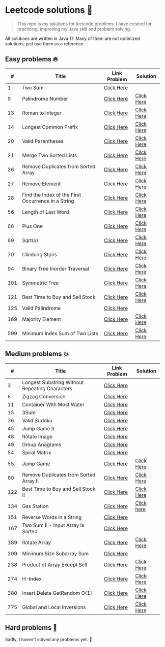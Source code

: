 # Leetcode solutions 🚀

> This repo is my solutions for leetcode problems. I have created for practicing, improving my Java skill
> and problem solving.

All solutions are written in Java 17. Many of them are not optimized solutions; just use them as a reference

## Easy problems 🔥 

| #   | Title                                              | Link Problem                                                                                   | Solution                                                                                                        |
|-----|----------------------------------------------------|------------------------------------------------------------------------------------------------|-----------------------------------------------------------------------------------------------------------------|
| 1   | Two Sum                                            | [Click Here](https://leetcode.com/problems/two-sum)                                            |                                                                                                                 |
| 9   | Palindrome Number                                  | [Click Here](https://leetcode.com/problems/palindrome-number)                                  | [Click Here ](https://github.com/duyenthang-dev/LeetCodeSolution/blob/master/src/main/java/easy/Problem88.java) |
| 13  | Roman to Integer                                   | [Click Here](https://leetcode.com/problems/roman-to-integer)                                   | [Click Here ](https://github.com/duyenthang-dev/LeetCodeSolution/blob/master/src/main/java/easy/Problem88.java) |
| 14  | Longest Common Prefix                              | [Click Here](https://leetcode.com/problems/longest-common-prefix)                              | [Click Here ](https://github.com/duyenthang-dev/LeetCodeSolution/blob/master/src/main/java/easy/Problem88.java) |
| 20  | Valid Parentheses                                  | [Click Here](https://leetcode.com/problems/valid-parentheses)                                  | [Click Here ](https://github.com/duyenthang-dev/LeetCodeSolution/blob/master/src/main/java/easy/Problem88.java) |
| 21  | Merge Two Sorted Lists                             | [Click Here](https://leetcode.com/problems/merge-two-sorted-lists)                             | [Click Here ](https://github.com/duyenthang-dev/LeetCodeSolution/blob/master/src/main/java/easy/Problem88.java) |
| 26  | Remove Duplicates from Sorted Array                | [Click Here](https://leetcode.com/problems/remove-duplicates-from-sorted-array)                | [Click Here ](https://github.com/duyenthang-dev/LeetCodeSolution/blob/master/src/main/java/easy/Problem88.java) |
| 27  | Remove Element                                     | [Click Here](https://leetcode.com/problems/merge-sorted-array/description/)                    | [Click Here ](https://github.com/duyenthang-dev/LeetCodeSolution/blob/master/src/main/java/easy/Problem88.java) |
| 28  | Find the Index of the First Occurrence in a String | [Click Here](https://leetcode.com/problems/find-the-index-of-the-first-occurrence-in-a-string) | [Click Here ](https://github.com/duyenthang-dev/LeetCodeSolution/blob/master/src/main/java/easy/Problem88.java) |
| 56  | Length of Last Word                                | [Click Here](https://leetcode.com/problems/length-of-last-word)                                | [Click Here ](https://github.com/duyenthang-dev/LeetCodeSolution/blob/master/src/main/java/easy/Problem88.java) |
| 66  | Plus One                                           | [Click Here](https://leetcode.com/problems/plus-one)                                           | [Click Here ](https://github.com/duyenthang-dev/LeetCodeSolution/blob/master/src/main/java/easy/Problem88.java) |
| 69  | Sqrt(x)                                            | [Click Here](https://leetcode.com/problems/sqrtx)                                              | [Click Here ](https://github.com/duyenthang-dev/LeetCodeSolution/blob/master/src/main/java/easy/Problem88.java) |
| 70  | Climbing Stairs                                    | [Click Here](https://leetcode.com/problems/climbing-stairs)                                    | [Click Here ](https://github.com/duyenthang-dev/LeetCodeSolution/blob/master/src/main/java/easy/Problem88.java) |
| 94  | Binary Tree Inorder Traversal                      | [Click Here](https://leetcode.com/problems/binary-tree-inorder-traversal)                      | [Click Here ](https://github.com/duyenthang-dev/LeetCodeSolution/blob/master/src/main/java/easy/Problem88.java) |
| 101 | Symmetric Tree                                     | [Click Here](https://leetcode.com/problems/symmetric-tree)                                     | [Click Here ](https://github.com/duyenthang-dev/LeetCodeSolution/blob/master/src/main/java/easy/Problem88.java) |
| 121 | Best Time to Buy and Sell Stock                    | [Click Here](https://leetcode.com/problems/best-time-to-buy-and-sell-stock)                    | [Click Here ](https://github.com/duyenthang-dev/LeetCodeSolution/blob/master/src/main/java/easy/Problem88.java) |
| 125 | Valid Palindrome                                   | [Click Here](https://leetcode.com/problems/best-time-to-buy-and-sell-stock)                    |                                                                                                                 |
| 169 | Majority Element                                   | [Click Here](https://leetcode.com/problems/majority-element)                                   | [Click Here ](https://github.com/duyenthang-dev/LeetCodeSolution/blob/master/src/main/java/easy/Problem88.java) | 
| 599 | Minimum Index Sum of Two Lists                     | [Click Here](https://leetcode.com/problems/minimum-index-sum-of-two-lists)                     | [Click Here ](https://github.com/duyenthang-dev/LeetCodeSolution/blob/master/src/main/java/easy/Problem88.java) |

## Medium problems 💥

| #   | Title                                          | Link Problem                                                                               | Solution                                                                                                               |
|-----|------------------------------------------------|--------------------------------------------------------------------------------------------|------------------------------------------------------------------------------------------------------------------------|
| 3   | Longest Substring Without Repeating Characters | [Click Here](https://leetcode.com/problems/longest-substring-without-repeating-characters) |                                                                                                                        |
| 6   | Zigzag Conversion                              | [Click Here](https://leetcode.com/problems/zigzag-conversion)                              |                                                                                                                        |
| 11  | Container With Most Water                      | [Click Here](https://leetcode.com/problems/container-with-most-water)                      |                                                                                                                        |
| 15  | 3Sum                                           | [Click Here](https://leetcode.com/problems/3sum)                                           |                                                                                                                        |
| 36  | Valid Sudoku                                   | [Click Here](https://leetcode.com/problems/valid-sudoku)                                   |                                                                                                                        |
| 45  | Jump Game II                                   | [Click Here](https://leetcode.com/problems/jump-game-ii)                                   |                                                                                                                        |
| 48  | Rotate Image                                   | [Click Here](https://leetcode.com/problems/jump-game-ii)                                   |                                                                                                                        |
| 49  | Group Anagrams                                 | [Click Here](https://leetcode.com/problems/jump-game-ii)                                   |                                                                                                                        |
| 54  | Spiral Matrix                                  | [Click Here](https://leetcode.com/problems/jump-game-ii)                                   |                                                                                                                        |
| 55  | Jump Game                                      | [Click Here](https://leetcode.com/problems/jump-game)                                      | [Click Here ](https://github.com/duyenthang-dev/LeetCodeSolution/blob/master/src/main/java/easy/Problem88.java)        |
| 80  | Remove Duplicates from Sorted Array II         | [Click Here](https://leetcode.com/problems/remove-duplicates-from-sorted-array-ii)         | [Click Here ](https://github.com/duyenthang-dev/LeetCodeSolution/blob/master/src/main/java/easy/Problem88.java)        |
| 122 | Best Time to Buy and Sell Stock II             | [Click Here](https://leetcode.com/problems/best-time-to-buy-and-sell-stock-ii)             | [Click Here ](https://github.com/duyenthang-dev/LeetCodeSolution/blob/master/src/main/java/easy/Problem88.java)        |
| 134 | Gas Station                                    | [Click Here](https://leetcode.com/problems/gas-station)                                    | [Click here](https://github.com/duyenthang-dev/LeetCodeSolution/blob/master/src/main/java/medium/GasStation_134.java)  |
| 151 | Reverse Words in a String                      | [Click Here](https://leetcode.com/problems/reverse-words-in-a-string)                      |                                                                                                                        |
| 167 | Two Sum II - Input Array Is Sorted             | [Click Here](https://leetcode.com/problems/two-sum-ii-input-array-is-sorted)               |                                                                                                                        |
| 189 | Rotate Array                                   | [Click Here](https://leetcode.com/problems/rotate-array)                                   | [Click Here ](https://github.com/duyenthang-dev/LeetCodeSolution/blob/master/src/main/java/easy/Problem88.java)        |
| 209 | Minimum Size Subarray Sum                      | [Click Here](https://leetcode.com/problems/minimum-size-subarray-sum)                      |                                                                                                                        |
| 238 | Product of Array Except Self                   | [Click Here](https://leetcode.com/problems/product-of-array-except-self)                   | [Click Here ](https://github.com/duyenthang-dev/LeetCodeSolution/blob/master/src/main/java/easy/Problem88.java)        |
| 274 | H-Index                                        | [Click Here](https://leetcode.com/problems/h-index)                                        | [Click Here ](https://github.com/duyenthang-dev/LeetCodeSolution/blob/master/src/main/java/easy/Problem88.java)        |
| 380 | Insert Delete GetRandom O(1)                   | [Click Here](https://leetcode.com/problems/insert-delete-getrandom-o1)                     | [Click Here ](https://github.com/duyenthang-dev/LeetCodeSolution/blob/master/src/main/java/easy/Problem88.java)        |
| 775 | Global and Local Inversions                    | [Click Here](https://leetcode.com/problems/global-and-local-inversions)                    | [Click Here ](https://github.com/duyenthang-dev/LeetCodeSolution/blob/master/src/main/java/easy/Problem88.java)        |

## Hard problems 🙈
Sadly, I haven't solved any problems yet. 🤡
